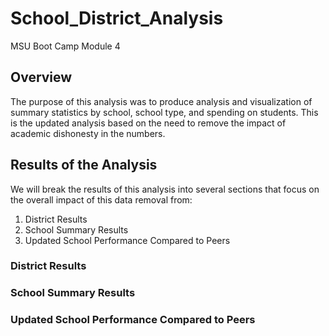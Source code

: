 # School_District_Analysis
MSU Boot Camp Module 4

## Overview
The purpose of this analysis was to produce analysis and visualization of summary statistics by school, school type, and spending on students. This is the updated analysis based on the need to remove the impact of academic dishonesty in the numbers.
## Results of the Analysis
We will break the results of this analysis into several sections that focus on the overall impact of this data removal from:
1) District Results
2) School Summary Results
3) Updated School Performance Compared to Peers
### District Results
### School Summary Results
### Updated School Performance Compared to Peers



